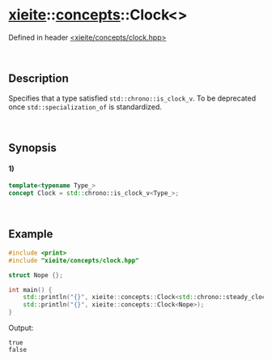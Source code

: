 # [xieite](../../xieite.md)\:\:[concepts](../../concepts.md)\:\:Clock\<\>
Defined in header [<xieite/concepts/clock.hpp>](../../../include/xieite/concepts/clock.hpp)

&nbsp;

## Description
Specifies that a type satisfied `std::chrono::is_clock_v`. To be deprecated once `std::specialization_of` is standardized.

&nbsp;

## Synopsis
#### 1)
```cpp
template<typename Type_>
concept Clock = std::chrono::is_clock_v<Type_>;
```

&nbsp;

## Example
```cpp
#include <print>
#include "xieite/concepts/clock.hpp"

struct Nope {};

int main() {
    std::println("{}", xieite::concepts::Clock<std::chrono::steady_clock>);
    std::println("{}", xieite::concepts::Clock<Nope>);
}
```
Output:
```
true
false
```
